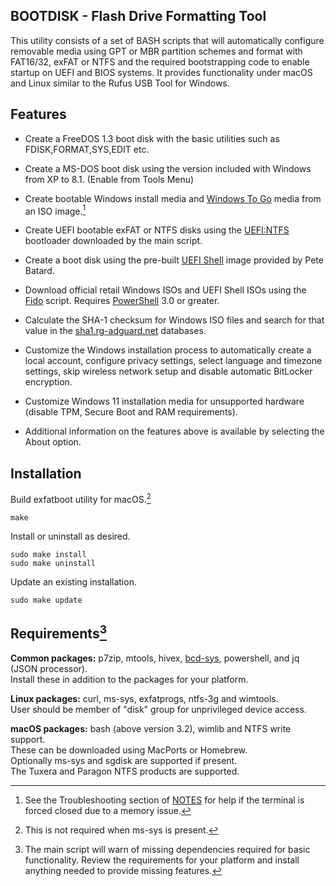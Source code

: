 ## BOOTDISK - Flash Drive Formatting Tool

This utility consists of a set of BASH scripts that will automatically configure removable media using GPT or MBR partition schemes and format with FAT16/32, exFAT or NTFS and the required bootstrapping code to enable startup on UEFI and BIOS systems. It provides functionality under macOS and Linux similar to the Rufus USB Tool for Windows.

Features
--------

- Create a FreeDOS 1.3 boot disk with the basic utilities such as FDISK,FORMAT,SYS,EDIT etc.

- Create a MS-DOS boot disk using the version included with Windows from XP to 8.1. (Enable from Tools Menu)

- Create bootable Windows install media and [Windows To Go](https://learn.microsoft.com/en-us/previous-versions/windows/it-pro/windows-10/deployment/windows-to-go/windows-to-go-overview) media from an ISO image.[^1]

- Create UEFI bootable exFAT or NTFS disks using the [UEFI:NTFS](https://github.com/pbatard/uefi-ntfs) bootloader downloaded by the main script.

- Create a boot disk using the pre-built [UEFI Shell](https://github.com/pbatard/UEFI-Shell) image provided by Pete Batard.

- Download official retail Windows ISOs and UEFI Shell ISOs using the [Fido](https://github.com/pbatard/Fido) script. Requires [PowerShell](https://learn.microsoft.com/en-us/powershell/scripting/install/installing-powershell?view=powershell-7.3) 3.0 or greater.

- Calculate the SHA-1 checksum for Windows ISO files and search for that value in the [sha1.rg-adguard.net](https://sha1.rg-adguard.net) databases.

- Customize the Windows installation process to automatically create a local account, configure privacy settings, select language and timezone settings, skip wireless network setup and disable automatic BitLocker encryption.

- Customize Windows 11 installation media for unsupported hardware (disable TPM, Secure Boot and RAM requirements).

- Additional information on the features above is available by selecting the About option.

Installation
------------------------
Build exfatboot utility for macOS.[^2]
```
make
```
Install or uninstall as desired.
```
sudo make install
sudo make uninstall
```
Update an existing installation.
```
sudo make update
```

Requirements[^3]
------------
**Common packages:** p7zip, mtools, hivex, [bcd-sys](https://github.com/jpz4085/BCD-SYS), powershell, and jq (JSON processor).  
Install these in addition to the packages for your platform.

**Linux packages:** curl, ms-sys, exfatprogs, ntfs-3g and wimtools.  
User should be member of "disk" group for unprivileged device access. 

**macOS packages:** bash (above version 3.2), wimlib and NTFS write support.  
These can be downloaded using MacPorts or Homebrew.  
Optionally ms-sys and sgdisk are supported if present.  
The Tuxera and Paragon NTFS products are supported.

[^1]: See the Troubleshooting section of [NOTES](https://github.com/jpz4085/BOOTDISK/blob/main/Support/NOTES.md) for help if the terminal is forced closed due to a memory issue.

[^2]: This is not required when ms-sys is present.

[^3]: The main script will warn of missing dependencies required for basic functionality. Review the requirements for your platform and install anything needed to provide missing features.
